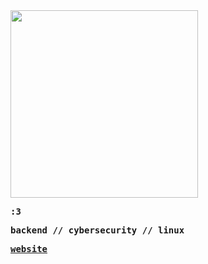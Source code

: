 <img src="https://i.imgur.com/nMrgu7N.png" height="300" />


<samp>

**:3**

**backend // cybersecurity // linux**

[**website**](https://nisarga.me) 

<samp>
